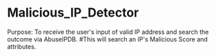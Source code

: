 # Malicious_IP_Detector
Purpose: To receive the user's input of valid IP address and search the outcome via AbuseIPDB. #This will search an IP's Malicious Score and attributes.
